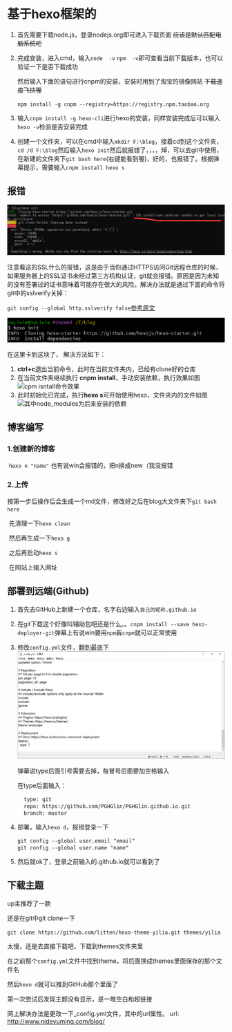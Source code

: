 # 基于hexo框架的

1. 首先需要下载node.js，登录nodejs.org即可进入下载页面      ~~应该是默认匹配电脑系统吧~~

2. 完成安装，进入cmd，输入`node  -v` `npm  -v`即可查看当前下载版本，也可以验证一下是否下载成功

   然后输入下面的语句进行cnpm的安装，安装时用到了淘宝的镜像网站	~~下载速度飞快喔~~

   `npm install -g cnpm --registry=https://registry.npm.taobao.org`

3. 输入`cnpm install -g hexo-cli`进行hexo的安装，同样安装完成后可以输入`hexo -v`检验是否安装完成
4. 创建一个文件夹，可以在cmd中输入`mkdir F:\blog`，接着cd到这个文件夹，`cd /d F:\blog`然后输入`hexo init`然后就报错了，，，，焯，可以去git中使用，在新建的文件夹下`git bash here`(右键能看到喔)，好的，也报错了。根据弹幕提示，需要输入`cnpm install hexo s`

## 报错

![1662981631061](https://github.com/PGHGlin/My-personal-learning-files/blob/main/Photo/1662981631061.png?raw=true)

注意看这的SSL什么的报错，这是由于当你通过HTTPS访问Git远程仓库的时候，如果服务器上的SSL证书未经过第三方机构认证，git就会报错。原因是因为未知的没有签署过的证书意味着可能存在很大的风险。解决办法就是通过下面的命令将git中的sslverify关掉：

`git config --global http.sslverify false`[参考原文](https://blog.csdn.net/qq_36342182/article/details/108668395)





![1662983116157](https://github.com/PGHGlin/My-personal-learning-files/blob/main/Photo/1662983116157.png?raw=true)

在这里卡到这块了， 解决方法如下： 

1. **ctrl+c**退出当前命令，此时在当前文件夹内，已经有clone好的仓库
2. 在当前文件夹继续执行 **cnpm install**，手动安装依赖，执行效果如图
   ![cpm isntall命令效果](https://img-blog.csdnimg.cn/1b65616f731a47c8ac48825120f743d3.png)
3. 此时初始化已完成，执行**hexo s**可开始使用hexo，文件夹内的文件如图
   ![其中node_modules为后来安装的依赖](https://img-blog.csdnimg.cn/f41a8e8c9b7748b79b8ede7eec2db3f5.png?x-oss-process=image/watermark,type_ZHJvaWRzYW5zZmFsbGJhY2s,shadow_50,text_Q1NETiBAcmVhbHdvbmdw,size_20,color_FFFFFF,t_70,g_se,x_16)

## 博客编写

### 1.创建新的博客

​	`hexo n "name"`   也有说win会报错的，把n换成new（我没报错

### 2.上传

​	按第一步后操作后会生成一个md文件，修改好之后在blog大文件夹下`git bash here`

​	先清理一下`hexo clean`

​	然后再生成一下`hexo g`

​	之后再启动`hexo s`

​	在网站上输入网址

## 部署到远端(Github)

1. 首先去GitHub上新建一个仓库，名字右边输入`自己的昵称.github.io`

2. 在git下载这个好像叫辅助包吧还是什么。。`cnpm install --save hexo-deployer-git`弹幕上有说win要用`npm`我`cnpm`就可以正常使用

3. 修改`config.yml`文件，翻到最底下![1662984666598](https://github.com/PGHGlin/My-personal-learning-files/blob/main/Photo/1662984666598.png?raw=true)

   弹幕说type后面引号需要去掉，每冒号后面要加空格输入

   在type后面输入：

   ```
     type: git
     repo: https://github.com/PGHGlin/PGHGlin.github.io.git
     branch: master
   ```

4. 部署，输入`hexo d`，报错登录一下

   ```
   git config --global user.email "email"
   git config --global user.name "name"
   ```

5. 然后就ok了，登录之前输入的.github.io就可以看到了

## 下载主题

up主推荐了一款

还是在git中git clone一下

`git clone https://github.com/litten/hexo-theme-yilia.git themes/yilia`

太慢，还是去直接下载吧，下载到themes文件夹里

在之前那个`config.yml`文件中找到theme，将后面换成themes里面保存的那个文件名

然后`hexo d`就可以推到GitHub那个里面了

第一次尝试后发现主题没有显示，是一堆空白和超链接

网上解决办法是更改一下_config.yml文件，其中的url属性。
 url: http://www.nideyuming.com/blog/ 

